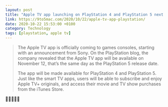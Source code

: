 ```yaml
--- 
layout: post 
title: "Apple TV app launching on PlayStation 4 and PlayStation 5 next month" 
link: https://9to5mac.com/2020/10/22/apple-tv-app-playstation/
date: 2020-10-22 15:53:00 +0100 
category: Technology 
tags: [playstation, apple tv] 
--- 
```


>The Apple TV app is officially coming to games consoles, starting with an announcement from Sony. On the PlayStation blog, the company revealed that the Apple TV app will be available on November 12, that’s the same day as the PlayStation 5 release date.
>
>The app will be made available for PlayStation 4 and PlayStation 5. Just like the smart TV apps, users will be able to subscribe and enjoy Apple TV+ originals, and access their movie and TV show purchases from the iTunes Store. 

🎉🎉🎉🎉🎉

